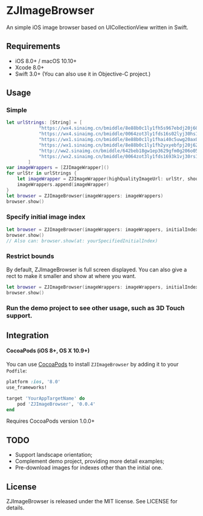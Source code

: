 # ZJImageBrowser
An simple iOS image browser based on UICollectionView written in Swift.

## Requirements

- iOS 8.0+ / macOS 10.10+ 
- Xcode 8.0+
- Swift 3.0+ (You can also use it in Objective-C project.)

## Usage
### Simple 
```swift
let urlStrings: [String] = [
            "https://wx4.sinaimg.cn/bmiddle/8e88b0c1ly1fh5s967ebdj20j60rpn3l.jpg",
            "https://wx4.sinaimg.cn/bmiddle/0064zot3ly1fds16s02lyj30hs1ysq9h.jpg",
            "https://wx1.sinaimg.cn/bmiddle/8e88b0c1ly1fhai40c5uwg20ax0k04qt.gif",
            "https://wx1.sinaimg.cn/bmiddle/8e88b0c1ly1fh2yxyebfpj20j62bvwrw.jpg",
            "http://ww2.sinaimg.cn/bmiddle/642beb18gw1ep3629gfm0g206o050b2a.gif",
            "https://wx2.sinaimg.cn/bmiddle/0064zot3ly1fds1693k1vj30rs12375r.jpg"
        ]
var imageWrappers = [ZJImageWrapper]()
for urlStr in urlStrings {
    let imageWrapper = ZJImageWrapper(highQualityImageUrl: urlStr, shouldDownloadImage: true, placeholderImage: nil, imageContainer: nil)
    imageWrappers.append(imageWrapper)
}
let browser = ZJImageBrowser(imageWrappers: imageWrappers)
browser.show()
```

### Specify initial image index
```swift
let browser = ZJImageBrowser(imageWrappers: imageWrappers, initialIndex: yourSpecifiedInitialIndex)
browser.show()
// Also can: browser.show(at: yourSpecifiedInitialIndex)
```

### Restrict bounds
By default, ZJImageBrowser is full screen displayed. You can also give a rect to make it smaller and show at where you want.
```swift
let browser = ZJImageBrowser(imageWrappers: imageWrappers, initialIndex: yourSpecifiedInitialIndex, containerRect: yourSpecifiedRect)
browser.show()
```

### Run the demo project to see other usage, such as 3D Touch support.

## Integration

#### CocoaPods (iOS 8+, OS X 10.9+)

You can use [CocoaPods](http://cocoapods.org/) to install `ZJImageBrowser` by adding it to your `Podfile`:

```ruby
platform :ios, '8.0'
use_frameworks!

target 'YourAppTargetName' do
	pod 'ZJImageBrowser', '0.0.4'
end
```

Requires CocoaPods version 1.0.0+

## TODO

* Support landscape orientation;
* Complement demo project, providing more detail examples;
* Pre-download images for indexes other than the initial one.


## License

ZJImageBrowser is released under the MIT license. See LICENSE for details.
